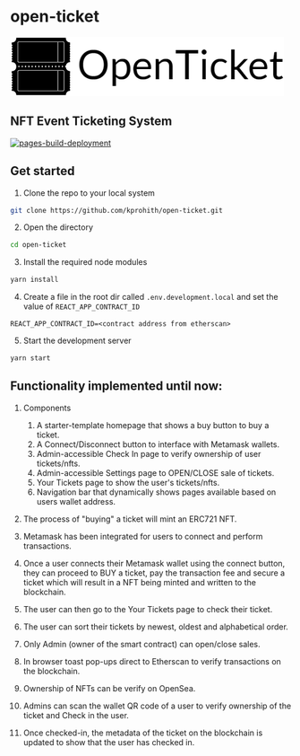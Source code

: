 # open-ticket
![](./src/images/logo.png)

## NFT Event Ticketing System

[![pages-build-deployment](https://github.com/kprohith/open-ticket/actions/workflows/pages/pages-build-deployment/badge.svg)](https://github.com/kprohith/open-ticket/actions/workflows/pages/pages-build-deployment)

## Get started

1. Clone the repo to your local system

```bash
git clone https://github.com/kprohith/open-ticket.git
```

2. Open the directory

```bash
cd open-ticket
```

3. Install the required node modules

```bash
yarn install
```

4. Create a file in the root dir called `.env.development.local` and set the value of `REACT_APP_CONTRACT_ID`

```
REACT_APP_CONTRACT_ID=<contract address from etherscan>
```

5. Start the development server

```bash
yarn start
```
## Functionality implemented until now:

1. Components
    1. A starter-template homepage that shows a buy button to buy a ticket.
    2. A Connect/Disconnect button to interface with Metamask wallets.
    3. Admin-accessible Check In page to verify ownership of user tickets/nfts.
    4. Admin-accessible Settings page to OPEN/CLOSE sale of tickets.
    5. Your Tickets page to show the user's tickets/nfts.
    6. Navigation bar that dynamically shows pages available based on users wallet address.

2. The process of "buying" a ticket will mint an ERC721 NFT.
3. Metamask has been integrated for users to connect and perform transactions.
4. Once a user connects their Metamask wallet using the connect button, they can proceed to BUY a ticket, pay the transaction fee and secure a ticket which will result in a NFT being minted and written to the blockchain.
5. The user can then go to the Your Tickets page to check their ticket.
6. The user can sort their tickets by newest, oldest and alphabetical order.
7. Only Admin (owner of the smart contract) can open/close sales.
8. In browser toast pop-ups direct to Etherscan to verify transactions on the blockchain.
9. Ownership of NFTs can be verify on OpenSea.
10. Admins can scan the wallet QR code of a user to verify ownership of the ticket and Check in the user.
11. Once checked-in, the metadata of the ticket on the blockchain is updated to show that the user has checked in.
